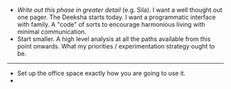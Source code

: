 - *Write out this phase in greater detail* (e.g. Sila). I want a well thought out one pager. The Deeksha starts today. I want a programmatic interface with family. A "code" of sorts to encourage harmonious living with minimal communication.
- Start smaller. A high level analysis at all the paths available from this point onwards. What my priorities / experimentation strategy ought to be.

---
- Set up the office space exactly how you are going to use it.
- 